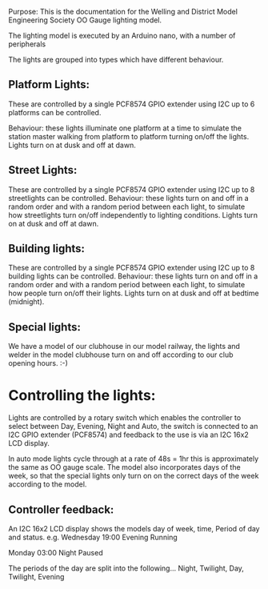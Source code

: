 Purpose:
This is the documentation for the Welling and District Model Engineering Society OO Gauge lighting model.

The lighting model is executed by an Arduino nano, with a number of peripherals

The lights are grouped into types which have different behaviour.

Platform Lights:
---------------
These are controlled by a single PCF8574 GPIO extender using I2C up to 6 platforms can be controlled.

Behaviour: 
these lights illuminate one platform at a time to simulate the station master walking from platform to platform turning on/off the lights. Lights turn on at dusk and off at dawn.

Street Lights:
--------------
These are controlled by a single PCF8574 GPIO extender using I2C up to 8 streetlights can be controlled.
Behaviour:
these lights turn on and off in a random order and with a random period between each light, to simulate how streetlights turn on/off independently to lighting conditions. Lights turn on at dusk and off at dawn.

Building lights:
---------------
These are controlled by a single PCF8574 GPIO extender using I2C up to 8 building lights can be controlled.
Behaviour: 
these lights turn on and off in a random order and with a random period between each light, to simulate how people turn on/off their lights. Lights turn on at dusk and off at bedtime (midnight).

Special lights:
--------------
We have a model of our  clubhouse in our model railway, the lights and welder in the model clubhouse turn on and off according to our club opening hours. :-)


Controlling the lights:
====================
Lights are controlled by a rotary switch which enables the controller to select between Day, Evening, Night and Auto, the switch is connected to an I2C GPIO extender (PCF8574) and feedback to the use is via an I2C 16x2 LCD display.

In auto mode lights cycle through at a rate of 48s = 1hr this is approximately the same as OO gauge scale. The model also incorporates days of the week, so that the special lights only  turn on on the correct days of the week according to the model.

Controller feedback:
-------------------
An I2C 16x2 LCD display shows the models day of week, time, Period of day and status.
e.g.
Wednesday  19:00
Evening  Running

Monday     03:00
Night     Paused

The periods of the day are split into the following...
Night, Twilight, Day, Twilight, Evening


